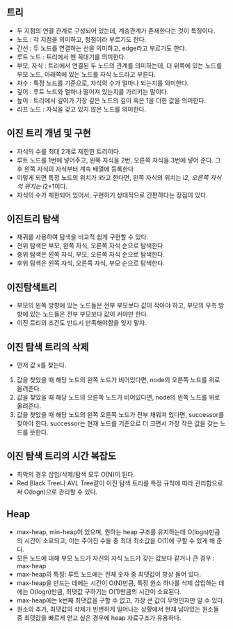 ## 트리
- 두 지점의 연결 관계로 구성되어 있는데, 계층관계가 존재한다는 것이 특징이다.
- 노드 : 각 지점을 의미하고, 정점이라 부르기도 한다.
- 간선 : 두 노드를 연결하는 선을 의미하고, edge라고 부르기도 한다.
- 루트 노드 : 트리에서 맨 꼭대기를 의미한다.
- 부모, 자식 : 트리에서 연결된 두 노드의 관계를 의미하는데, 더 위쪽에 있는 노드를 부모 노드, 아래쪽에 있는 노드를
자식 노드라고 부른다.
- 차수 : 특정 노드를 기준으로, 자식의 수가 얼마나 되는지를 의미한다.
- 깊이 : 루트 노드와 얼마나 떨어져 있는지를 가리키는 말이다.
- 높이 : 트리에서 깊이가 가장 깊은 노드의 깊이 혹은 1을 더한 값을 의미한다.
- 리프 노드 : 자식을 갖고 있지 않은 노드를 의미한다.

## 이진 트리 개념 및 구현
- 자식의 수를 최대 2개로 제한한 트리이다.
- 루트 노드를 1번에 넣어주고, 왼쪽 자식을 2번, 오른쪽 자식을 3번에 넣어 준다. 그 후 왼쪽 자식의 자식부터 계속 배열에 등록한다
- 이렇게 되면 특정 노드의 위치가 i라고 한다면, 왼쪽 자식의 위치는 i*2, 오른쪽 자식의 위치는 i*2+1이다.
- 자식의 수가 제한되어 있어서, 구현하기 상대적으로 간편하다는 장점이 있다.

## 이진트리 탐색
- 재귀를 사용하여 탐색을 비교적 쉽게 구현할 수 있다.
- 전위 탐색은 부모, 왼쪽 자식, 오른쪽 자식 순으로 탐색한다
- 중위 탐색은 왼쪽 자식, 부모, 오른쪽 자식 순으로 탐색한다.
- 후위 탐색은 왼쪽 자식, 오른쪽 자식, 부모 순으로 탐색한다.

## 이진탐색트리
- 부모의 왼쪽 방향에 있는 노드들은 전부 부모보다 값이 작아야 하고, 부모의 우측 방향에 있는 노드들은 전부 부모보다
값이 커야만 한다.
- 이진 트리의 조건도 반드시 만족해야함을 잊지 말자.

## 이진 탐색 트리의 삭제
- 먼저 값 x를 찾는다.
1. 값을 찾았을 때 해당 노드의 왼쪽 노드가 비어있다면, node의 오른쪽 노드를 위로 올려준다.
2. 값을 찾았을 때 해당 노드의 오른쪽 노드가 비어있다면, node의 왼쪽 노드를 위로 올려준다.
3. 값을 찾았을 때 해당 노드의 왼쪽 오른쪽 노드가 전부 채워져 있다면, successor를 찾아야 한다. successor는 현재 노드를
기준으로 더 크면서 가장 작은 값을 갖는 노드를 뜻한다.

## 이진 탐색 트리의 시간 복잡도
- 최악의 경우 삽입/삭제/탐색 모두 O(N)이 된다.
- Red Black Tree나 AVL Tree같이 이진 탐색 트리를 특정 규칙에 따라 관리함으로써 O(logn)으로 관리할 수 있다.

## Heap
- max-heap, min-heap이 있으며, 원하는 heap 구조를 유지하는데 O(logn)만큼의 시간이 소요되고, 이는 주어진 수들 
중 최대 최소값을 O(1)에 구할 수 있게 해 준다.
- 모든 노드에 대해 부모 노드가 자신의 자식 노드가 갖는 값보다 같거나 큰 경우 : max-heap
- max-heap의 특징: 루트 노드에는 전체 숫자 중 최댓값이 항상 들어 있다.
- max-heap을 만드는 데에는 시간이 O(N)만큼, 특정 원소 하나를 삭제 삽입하는 데에는 O(logn)만큼, 최댓값 구하기는
O(1)만큼의 시간이 소요된다.
- max-heap에는 k번째 최댓값을 구할 수 없고, 가장 큰 값이 무엇인지만 알 수 있다.
- 원소의 추가, 최댓값의 삭제가 빈번하게 일어나는 상황에서 현재 남아있는 원소들 중 최댓값을 빠르게 얻고 싶은
경우에 heap 자료구조가 유용하다.